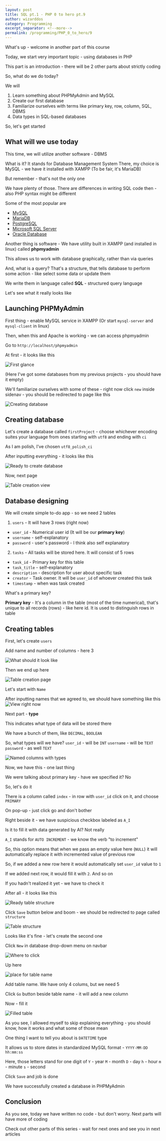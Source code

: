 ```yaml
---
layout: post
title: SQL pt.1 - PHP 0 to hero pt.9
author: wizarddos
category: Programming
excerpt_separator: <!--more-->
permalink: /programming/PHP_0_to_hero/9
---
```


What's up - welcome in another part of this course

Today, we start very important topic - using databases in PHP

This part is an introduction - there will be 2 other parts about strictly coding
<!--more-->
So, what do we do today?

We will
1. Learn something about PHPMyAdmin and MySQL
2. Create our first database
3. Familiarize ourselves with terms like primary key, row, column, SQL, DBMS
4. Data types in SQL-based databases

So, let's get started

## What will we use today

This time, we will utilize another software - DBMS

What is it? It stands for Database Management System
There, my choice is MySQL - we have it installed with XAMPP 
(To be fair, it's MariaDB)

But remember - that's not the only one

We have plenty of those. There are differences in writing SQL code then - also PHP syntax might be different

Some of the most popular are 
- [MySQL](https://www.mysql.com/products/)
- [MariaDB](https://mariadb.org/)
- [PostgreSQL](https://www.postgresql.org/)
- [Microsoft SQL Server](https://www.microsoft.com/en-us/sql-server/sql-server-downloads)
- [Oracle Database](https://www.oracle.com/database/)

Another thing is software - We have utility built in XAMPP (and installed in linux) called **phpmyadmin**

This allows us to work with database graphically, rather than via queries

And, what is a query? That's a structure, that tells database to perform some action - like select some data or update them

We write them in language called **SQL** - structured query language

Let's see what it really looks like

## Launching PHPMyAdmin

First thing - enable MySQL service in XAMPP (Or start `mysql-server` and `mysql-client` in linux)

Then, when this and Apache is working - we can access phpmyadmin

Go to `http://localhost/phpmyadmin`

At first - it looks like this


![First glance](https://dev-to-uploads.s3.amazonaws.com/uploads/articles/vnd9uht6trhvztpzab48.png)

(Here I've got some databases from my previous projects - you should have it empty)

We'll familiarize ourselves with some of these - right now click `new` inside sidenav - you should be redirected to page like this


![Creating database](https://dev-to-uploads.s3.amazonaws.com/uploads/articles/8uris67ktmzeat3hyih7.png)

## Creating database

Let's create a database called `firstProject` - choose whichever encoding suites your language from ones starting with `utf8` and ending with `ci`

As I am polish, I've chosen `utf8_polish_ci`

After inputting everything - it looks like this


![Ready to create database](https://dev-to-uploads.s3.amazonaws.com/uploads/articles/ajfwbr5etr0n8w5s8zww.png)


Now, next page

![Table creation view](https://dev-to-uploads.s3.amazonaws.com/uploads/articles/milpwrtq2es4420ouiv5.png)

## Database designing

We will create simple to-do app - so we need 2 tables

1. `users` - It will have 3 rows (right now)
 - `user_id` - Numerical user id (It will be our **primary key**)
 - `username` - self-explanatory
 - `password` - user's password - I think also self explanatory

2. `tasks` - All tasks will be stored here. It will consist of 5 rows  
 - `task_id` - Primary key for this table
 - `task_title` - self-explanatory
 - `description` - description for user about specific task
 - `creator` - Task owner. It will be `user_id` of whoever created this task
 - `timestamp` - when was task created

What's a primary key? 

**Primary key** - It's a column in the table (most of the time numerical), that's unique to all records (rows) - like here id. 
It is used to distinguish rows in table

## Creating tables

First, let's create `users`

Add name and number of columns - here 3

![What should it look like](https://dev-to-uploads.s3.amazonaws.com/uploads/articles/4insqc1bn2u3sze6u6ik.png)

Then we end up here

![Table creation page](https://dev-to-uploads.s3.amazonaws.com/uploads/articles/32bqjyfvti6wyn3ei7sf.png)

Let's start with `Name`

After inputting names that we agreed to, we should have something like this
![View right now](https://dev-to-uploads.s3.amazonaws.com/uploads/articles/ntc6uhjojrcp779ld2xs.png)

Next part - **type**

This indicates what type of data will be stored there

We have a bunch of them, like `DECIMAL`, `BOOLEAN`

So, what types will we have?
`user_id` - will be `INT`
`username` - will be `TEXT`
`password` - as well `TEXT`


![Named columns with types](https://dev-to-uploads.s3.amazonaws.com/uploads/articles/iz4f4cdux0ks6h110pai.png)


Now, we have this - one last thing

We were talking about primary key - have we specified it? No

So, let's do it

There is a column called `index` - in row with `user_id` click on it, and choose `PRIMARY`

On pop-up - just click go and don't bother

Right beside it - we have suspicious checkbox labeled as `A_I` 

Is it to fill it with data generated by AI? Not really

`A_I` stands for `AUTO INCREMENT` - we know the verb "to increment"

So, this option means that when we pass an empty value here (`NULL`) it will automatically replace it with incremented value of previous row

So, if we added a new row here it would automatically set `user_id` value to `1` 

If we added next row, it would fill it with `2`. And so on

If you hadn't realized it yet - we have to check it

After all - it looks like this

![Ready table structure](https://dev-to-uploads.s3.amazonaws.com/uploads/articles/eenmgdgtsegyehu7oor1.png)

Click `Save` button below and boom - we should be redirected to page called `structure`


![Table structure](https://dev-to-uploads.s3.amazonaws.com/uploads/articles/jf0bycgkzy83vgjt5anb.png)

Looks like it's fine - let's create the second one

Click `New` in database drop-down menu on navbar

![Where to click](https://dev-to-uploads.s3.amazonaws.com/uploads/articles/e968ziuyl41nnbyflhvm.png)

Up here

![place for table name](https://dev-to-uploads.s3.amazonaws.com/uploads/articles/h2imbdkah5pdr1g7eehd.png)

Add table name. We have only 4 colums, but we need 5

Click `Go` button beside table name - it will add a new column

Now - fill it

![Filled table](https://dev-to-uploads.s3.amazonaws.com/uploads/articles/y8emnma3rohxsfyn5izt.png)

As you see, I allowed myself to skip explaining everything - you should know, how it works and what some of those mean

One thing I want to tell you about is `DATETIME` type

It allows us to store dates in standardized MySQL format - `YYYY-MM-DD hh:mm:ss`

Here, those letters stand for one digit of
`Y` - year
`M` - month 
`D` - day
`h` - hour
`m` - minute
`s` - second

Click `Save` and job is done

We have successfully created a database in PHPMyAdmin

## Conclusion

As you see, today we have written no code - but don't worry.
Next parts will have more of coding

Check out other parts of this series - wait for next ones and see you in next articles 